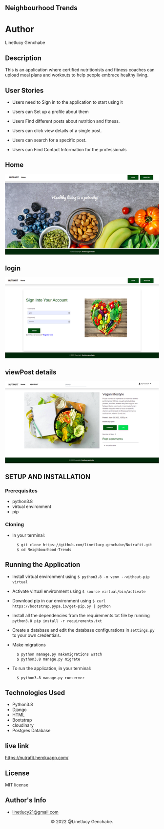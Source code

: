 ## Neighbourhood Trends
# Author
Linetlucy Genchabe

## Description
This is an application where certified nutritionists and fitness coaches can upload meal plans and workouts to help people embrace healthy living.


## User Stories

* Users need to Sign in to the application to start using it

* Users can Set up a profile about them 
* Users Find  different posts about nutrition and fitness.
* Users can click view details of a single post.

* Users can search for a specific post.

*  Users can Find Contact Information for the professionals





## Home 
![Home](./static/images/home.png)

## login
![Home](./static/images/login.png)

## viewPost details
![Home](./static/images/viewpost.png)




## SETUP AND INSTALLATION 
### Prerequisites
* python3.8
* virtual environment
* pip

### Cloning
* In your terminal:
        
        $ git clone https://github.com/linetlucy-genchabe/Nutrafit.git
        $ cd Neighbourhood-Trends

## Running the Application
* Install virtual environment using `$ python3.8 -m venv --without-pip virtual`
* Activate virtual environment using `$ source virtual/bin/activate`
* Download pip in our environment using `$ curl https://bootstrap.pypa.io/get-pip.py | python`
* Install all the dependencies from the requirements.txt file by running `python3.8 pip install -r requirements.txt`
* Create a database and edit the database configurations in `settings.py` to your own credentials.
* Make migrations

        $ python manage.py makemigrations watch
        $ python3.8 manage.py migrate 

* To run the application, in your terminal:

        $ python3.8 manage.py runserver


## Technologies Used
- Python3.8
- Django
- HTML
- Bootstrap
- cloudinary 
- Postgres Database


## live link 

https://nutrafit.herokuapp.com/

## License
MIT license


## Author's Info

* linetlucy21@gmail.com  

<p align = "center">
    &copy; 2022 @Linetlucy Genchabe.
</p>